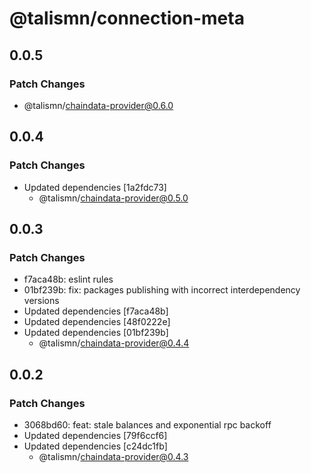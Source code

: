 # @talismn/connection-meta

## 0.0.5

### Patch Changes

- @talismn/chaindata-provider@0.6.0

## 0.0.4

### Patch Changes

- Updated dependencies [1a2fdc73]
  - @talismn/chaindata-provider@0.5.0

## 0.0.3

### Patch Changes

- f7aca48b: eslint rules
- 01bf239b: fix: packages publishing with incorrect interdependency versions
- Updated dependencies [f7aca48b]
- Updated dependencies [48f0222e]
- Updated dependencies [01bf239b]
  - @talismn/chaindata-provider@0.4.4

## 0.0.2

### Patch Changes

- 3068bd60: feat: stale balances and exponential rpc backoff
- Updated dependencies [79f6ccf6]
- Updated dependencies [c24dc1fb]
  - @talismn/chaindata-provider@0.4.3
